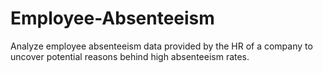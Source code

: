 # Employee-Absenteeism
Analyze employee absenteeism data provided by the HR of a company to uncover potential reasons behind high absenteeism rates.
